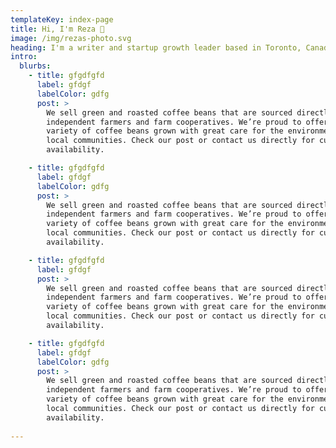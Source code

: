 ```yaml
---
templateKey: index-page
title: Hi, I'm Reza 👋
image: /img/rezas-photo.svg
heading: I'm a writer and startup growth leader based in Toronto, Canada. I think and write about technology startups, mental models and mindful productivity. See what I'm up to right now, or check out my latest posts
intro:
  blurbs:
    - title: gfgdfgfd
      label: gfdgf
      labelColor: gdfg
      post: >
        We sell green and roasted coffee beans that are sourced directly from
        independent farmers and farm cooperatives. We’re proud to offer a
        variety of coffee beans grown with great care for the environment and
        local communities. Check our post or contact us directly for current
        availability.

    - title: gfgdfgfd
      label: gfdgf
      labelColor: gdfg
      post: >
        We sell green and roasted coffee beans that are sourced directly from
        independent farmers and farm cooperatives. We’re proud to offer a
        variety of coffee beans grown with great care for the environment and
        local communities. Check our post or contact us directly for current
        availability.

    - title: gfgdfgfd
      label: gfdgf
      post: >
        We sell green and roasted coffee beans that are sourced directly from
        independent farmers and farm cooperatives. We’re proud to offer a
        variety of coffee beans grown with great care for the environment and
        local communities. Check our post or contact us directly for current
        availability.

    - title: gfgdfgfd
      label: gfdgf
      labelColor: gdfg
      post: >
        We sell green and roasted coffee beans that are sourced directly from
        independent farmers and farm cooperatives. We’re proud to offer a
        variety of coffee beans grown with great care for the environment and
        local communities. Check our post or contact us directly for current
        availability.
        
---
```

